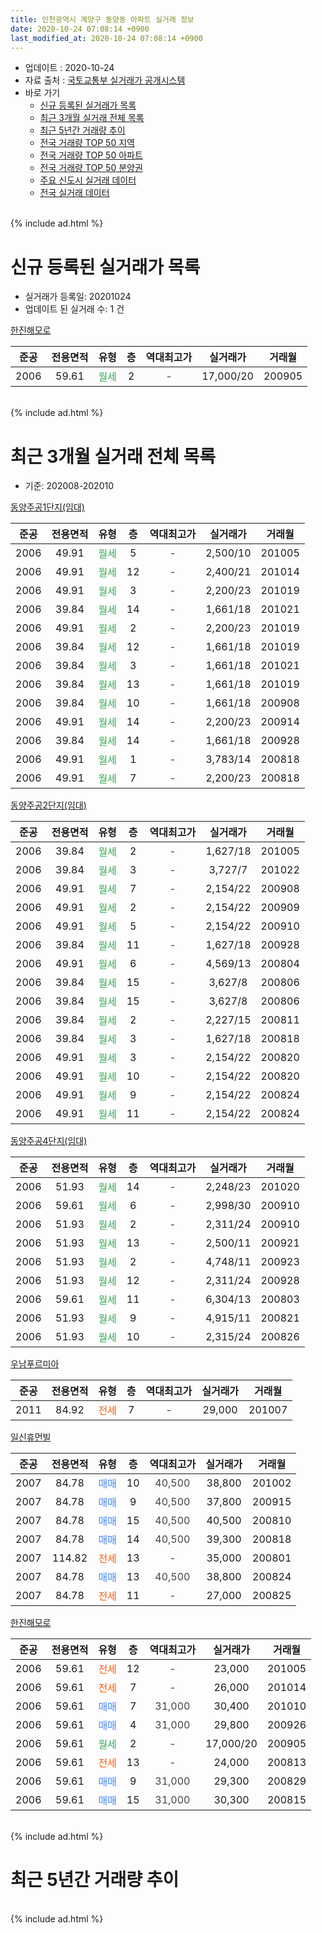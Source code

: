 ```yaml
---
title: 인천광역시 계양구 동양동 아파트 실거래 정보
date: 2020-10-24 07:08:14 +0900
last_modified_at: 2020-10-24 07:08:14 +0900
---
```


* 업데이트 : 2020-10-24
* 자료 출처 : [국토교통부 실거래가 공개시스템](http://rt.molit.go.kr)
* 바로 가기
    * [신규 등록된 실거래가 목록](#신규-등록된-실거래가-목록)
    * [최근 3개월 실거래 전체 목록](#최근-3개월-실거래-전체-목록)
    * [최근 5년간 거래량 추이](#최근-5년간-거래량-추이)
    * [전국 거래량 TOP 50 지역](https://inasie.github.io/apt-trade-info/최근-3개월-전국에서-가장-거래가-많이-발생한-지역)
    * [전국 거래량 TOP 50 아파트](https://inasie.github.io/apt-trade-info/최근-3개월-전국에서-가장-거래가-많이-발생한-아파트)
    * [전국 거래량 TOP 50 분양권](https://inasie.github.io/apt-trade-info/최근-3개월-전국에서-가장-거래가-많이-발생한-분양권)
    * [주요 신도시 실거래 데이터](https://inasie.github.io/apt-trade-info/주요-신도시)
    * [전국 실거래 데이터](https://inasie.github.io/apt-trade-info/전국)
<br>
{% include ad.html %}
<br>

# 신규 등록된 실거래가 목록
* 실거래가 등록일: 20201024
* 업데이트 된 실거래 수: 1 건


[한진해모로](https://search.naver.com/search.naver?query=%EC%9D%B8%EC%B2%9C%EA%B4%91%EC%97%AD%EC%8B%9C+%EA%B3%84%EC%96%91%EA%B5%AC+%EB%8F%99%EC%96%91%EB%8F%99+%ED%95%9C%EC%A7%84%ED%95%B4%EB%AA%A8%EB%A1%9C)

|준공|전용면적|유형|층|역대최고가|실거래가|거래월|
|:---:|:---:|:---:|:---:|:---:|:---:|:---:|
|2006|59.61|<span style="color:#34a853">월세</span>|2|<span style="color:#444444">-</span>|17,000/20|200905|


<br>
{% include ad.html %}
<br>

# 최근 3개월 실거래 전체 목록
* 기준: 202008-202010


[동양주공1단지(임대)](https://search.naver.com/search.naver?query=%EC%9D%B8%EC%B2%9C%EA%B4%91%EC%97%AD%EC%8B%9C+%EA%B3%84%EC%96%91%EA%B5%AC+%EB%8F%99%EC%96%91%EB%8F%99+%EB%8F%99%EC%96%91%EC%A3%BC%EA%B3%B51%EB%8B%A8%EC%A7%80%28%EC%9E%84%EB%8C%80%29)

|준공|전용면적|유형|층|역대최고가|실거래가|거래월|
|:---:|:---:|:---:|:---:|:---:|:---:|:---:|
|2006|49.91|<span style="color:#34a853">월세</span>|5|<span style="color:#444444">-</span>|2,500/10|201005|
|2006|49.91|<span style="color:#34a853">월세</span>|12|<span style="color:#444444">-</span>|2,400/21|201014|
|2006|49.91|<span style="color:#34a853">월세</span>|3|<span style="color:#444444">-</span>|2,200/23|201019|
|2006|39.84|<span style="color:#34a853">월세</span>|14|<span style="color:#444444">-</span>|1,661/18|201021|
|2006|49.91|<span style="color:#34a853">월세</span>|2|<span style="color:#444444">-</span>|2,200/23|201019|
|2006|39.84|<span style="color:#34a853">월세</span>|12|<span style="color:#444444">-</span>|1,661/18|201019|
|2006|39.84|<span style="color:#34a853">월세</span>|3|<span style="color:#444444">-</span>|1,661/18|201021|
|2006|39.84|<span style="color:#34a853">월세</span>|13|<span style="color:#444444">-</span>|1,661/18|201019|
|2006|39.84|<span style="color:#34a853">월세</span>|10|<span style="color:#444444">-</span>|1,661/18|200908|
|2006|49.91|<span style="color:#34a853">월세</span>|14|<span style="color:#444444">-</span>|2,200/23|200914|
|2006|39.84|<span style="color:#34a853">월세</span>|14|<span style="color:#444444">-</span>|1,661/18|200928|
|2006|49.91|<span style="color:#34a853">월세</span>|1|<span style="color:#444444">-</span>|3,783/14|200818|
|2006|49.91|<span style="color:#34a853">월세</span>|7|<span style="color:#444444">-</span>|2,200/23|200818|

[동양주공2단지(임대)](https://search.naver.com/search.naver?query=%EC%9D%B8%EC%B2%9C%EA%B4%91%EC%97%AD%EC%8B%9C+%EA%B3%84%EC%96%91%EA%B5%AC+%EB%8F%99%EC%96%91%EB%8F%99+%EB%8F%99%EC%96%91%EC%A3%BC%EA%B3%B52%EB%8B%A8%EC%A7%80%28%EC%9E%84%EB%8C%80%29)

|준공|전용면적|유형|층|역대최고가|실거래가|거래월|
|:---:|:---:|:---:|:---:|:---:|:---:|:---:|
|2006|39.84|<span style="color:#34a853">월세</span>|2|<span style="color:#444444">-</span>|1,627/18|201005|
|2006|39.84|<span style="color:#34a853">월세</span>|3|<span style="color:#444444">-</span>|3,727/7|201022|
|2006|49.91|<span style="color:#34a853">월세</span>|7|<span style="color:#444444">-</span>|2,154/22|200908|
|2006|49.91|<span style="color:#34a853">월세</span>|2|<span style="color:#444444">-</span>|2,154/22|200909|
|2006|49.91|<span style="color:#34a853">월세</span>|5|<span style="color:#444444">-</span>|2,154/22|200910|
|2006|39.84|<span style="color:#34a853">월세</span>|11|<span style="color:#444444">-</span>|1,627/18|200928|
|2006|49.91|<span style="color:#34a853">월세</span>|6|<span style="color:#444444">-</span>|4,569/13|200804|
|2006|39.84|<span style="color:#34a853">월세</span>|15|<span style="color:#444444">-</span>|3,627/8|200806|
|2006|39.84|<span style="color:#34a853">월세</span>|15|<span style="color:#444444">-</span>|3,627/8|200806|
|2006|39.84|<span style="color:#34a853">월세</span>|2|<span style="color:#444444">-</span>|2,227/15|200811|
|2006|39.84|<span style="color:#34a853">월세</span>|3|<span style="color:#444444">-</span>|1,627/18|200818|
|2006|49.91|<span style="color:#34a853">월세</span>|3|<span style="color:#444444">-</span>|2,154/22|200820|
|2006|49.91|<span style="color:#34a853">월세</span>|10|<span style="color:#444444">-</span>|2,154/22|200820|
|2006|49.91|<span style="color:#34a853">월세</span>|9|<span style="color:#444444">-</span>|2,154/22|200824|
|2006|49.91|<span style="color:#34a853">월세</span>|11|<span style="color:#444444">-</span>|2,154/22|200824|

[동양주공4단지(임대)](https://search.naver.com/search.naver?query=%EC%9D%B8%EC%B2%9C%EA%B4%91%EC%97%AD%EC%8B%9C+%EA%B3%84%EC%96%91%EA%B5%AC+%EB%8F%99%EC%96%91%EB%8F%99+%EB%8F%99%EC%96%91%EC%A3%BC%EA%B3%B54%EB%8B%A8%EC%A7%80%28%EC%9E%84%EB%8C%80%29)

|준공|전용면적|유형|층|역대최고가|실거래가|거래월|
|:---:|:---:|:---:|:---:|:---:|:---:|:---:|
|2006|51.93|<span style="color:#34a853">월세</span>|14|<span style="color:#444444">-</span>|2,248/23|201020|
|2006|59.61|<span style="color:#34a853">월세</span>|6|<span style="color:#444444">-</span>|2,998/30|200910|
|2006|51.93|<span style="color:#34a853">월세</span>|2|<span style="color:#444444">-</span>|2,311/24|200910|
|2006|51.93|<span style="color:#34a853">월세</span>|13|<span style="color:#444444">-</span>|2,500/11|200921|
|2006|51.93|<span style="color:#34a853">월세</span>|2|<span style="color:#444444">-</span>|4,748/11|200923|
|2006|51.93|<span style="color:#34a853">월세</span>|12|<span style="color:#444444">-</span>|2,311/24|200928|
|2006|59.61|<span style="color:#34a853">월세</span>|11|<span style="color:#444444">-</span>|6,304/13|200803|
|2006|51.93|<span style="color:#34a853">월세</span>|9|<span style="color:#444444">-</span>|4,915/11|200821|
|2006|51.93|<span style="color:#34a853">월세</span>|10|<span style="color:#444444">-</span>|2,315/24|200826|

[우남푸르미아](https://search.naver.com/search.naver?query=%EC%9D%B8%EC%B2%9C%EA%B4%91%EC%97%AD%EC%8B%9C+%EA%B3%84%EC%96%91%EA%B5%AC+%EB%8F%99%EC%96%91%EB%8F%99+%EC%9A%B0%EB%82%A8%ED%91%B8%EB%A5%B4%EB%AF%B8%EC%95%84)

|준공|전용면적|유형|층|역대최고가|실거래가|거래월|
|:---:|:---:|:---:|:---:|:---:|:---:|:---:|
|2011|84.92|<span style="color:#ff5a00">전세</span>|7|<span style="color:#444444">-</span>|29,000|201007|

[일신휴먼빌](https://search.naver.com/search.naver?query=%EC%9D%B8%EC%B2%9C%EA%B4%91%EC%97%AD%EC%8B%9C+%EA%B3%84%EC%96%91%EA%B5%AC+%EB%8F%99%EC%96%91%EB%8F%99+%EC%9D%BC%EC%8B%A0%ED%9C%B4%EB%A8%BC%EB%B9%8C)

|준공|전용면적|유형|층|역대최고가|실거래가|거래월|
|:---:|:---:|:---:|:---:|:---:|:---:|:---:|
|2007|84.78|<span style="color:#4285f3">매매</span>|10|<span style="color:#444444">40,500</span>|38,800|201002|
|2007|84.78|<span style="color:#4285f3">매매</span>|9|<span style="color:#444444">40,500</span>|37,800|200915|
|2007|84.78|<span style="color:#4285f3">매매</span>|15|<span style="color:#444444">40,500</span>|40,500|200810|
|2007|84.78|<span style="color:#4285f3">매매</span>|14|<span style="color:#444444">40,500</span>|39,300|200818|
|2007|114.82|<span style="color:#ff5a00">전세</span>|13|<span style="color:#444444">-</span>|35,000|200801|
|2007|84.78|<span style="color:#4285f3">매매</span>|13|<span style="color:#444444">40,500</span>|38,800|200824|
|2007|84.78|<span style="color:#ff5a00">전세</span>|11|<span style="color:#444444">-</span>|27,000|200825|


<script async src="//pagead2.googlesyndication.com/pagead/js/adsbygoogle.js"></script>
<!-- 기본 -->
<ins class="adsbygoogle"
     style="display:block"
     data-ad-client="ca-pub-2446590836940007"
     data-ad-slot="1659523306"
     data-ad-format="auto"
     data-full-width-responsive="true"></ins>
<script>
(adsbygoogle = window.adsbygoogle || []).push({});
</script>


[한진해모로](https://search.naver.com/search.naver?query=%EC%9D%B8%EC%B2%9C%EA%B4%91%EC%97%AD%EC%8B%9C+%EA%B3%84%EC%96%91%EA%B5%AC+%EB%8F%99%EC%96%91%EB%8F%99+%ED%95%9C%EC%A7%84%ED%95%B4%EB%AA%A8%EB%A1%9C)

|준공|전용면적|유형|층|역대최고가|실거래가|거래월|
|:---:|:---:|:---:|:---:|:---:|:---:|:---:|
|2006|59.61|<span style="color:#ff5a00">전세</span>|12|<span style="color:#444444">-</span>|23,000|201005|
|2006|59.61|<span style="color:#ff5a00">전세</span>|7|<span style="color:#444444">-</span>|26,000|201014|
|2006|59.61|<span style="color:#4285f3">매매</span>|7|<span style="color:#444444">31,000</span>|30,400|201010|
|2006|59.61|<span style="color:#4285f3">매매</span>|4|<span style="color:#444444">31,000</span>|29,800|200926|
|2006|59.61|<span style="color:#34a853">월세</span>|2|<span style="color:#444444">-</span>|17,000/20|200905|
|2006|59.61|<span style="color:#ff5a00">전세</span>|13|<span style="color:#444444">-</span>|24,000|200813|
|2006|59.61|<span style="color:#4285f3">매매</span>|9|<span style="color:#444444">31,000</span>|29,300|200829|
|2006|59.61|<span style="color:#4285f3">매매</span>|15|<span style="color:#444444">31,000</span>|30,300|200815|


<br>
{% include ad.html %}
<br>

# 최근 5년간 거래량 추이


<div style="width:100%;">
    <canvas id="deal_progress" height="200"></canvas>
</div>

<script>
new Chart(document.getElementById("deal_progress"), {
    type: 'line',
    data: {
        labels: ['201510','201511','201512','201601','201602','201603','201604','201605','201606','201607','201608','201609','201610','201611','201612','201701','201702','201703','201704','201705','201706','201707','201708','201709','201710','201711','201712','201801','201802','201803','201804','201805','201806','201807','201808','201809','201810','201811','201812','201901','201902','201903','201904','201905','201906','201907','201908','201909','201910','201911','201912','202001','202002','202003','202004','202005','202006','202007','202008','202009','202010'],
        datasets: [{
            label: '매매',
            pointRadius: 1,
            data: [7, 7, 5, 2, 6, 16, 8, 10, 12, 6, 9, 11, 11, 11, 5, 2, 5, 2, 10, 10, 11, 8, 5, 6, 4, 4, 6, 6, 6, 7, 5, 3, 3, 5, 6, 6, 10, 9, 10, 3, 2, 2, 1, 3, 4, 11, 3, 5, 5, 3, 3, 4, 6, 3, 6, 4, 8, 10, 5, 2, 2],
            borderColor: "rgba(255, 201, 14, 1)",
            backgroundColor: "rgba(255, 201, 14, 0.5)",
            fill: false,
            lineTension: 0
        },{
            label: '전월세',
            pointRadius: 1,
            data: [7, 7, 9, 7, 4, 14, 10, 4, 10, 16, 9, 11, 9, 22, 4, 11, 12, 15, 18, 7, 4, 8, 14, 7, 11, 9, 1, 12, 8, 11, 10, 6, 10, 16, 8, 15, 16, 9, 11, 9, 15, 15, 11, 10, 8, 9, 15, 12, 9, 11, 13, 20, 12, 10, 10, 23, 26, 30, 17, 13, 14],
            borderColor: "rgba(0, 141, 185, 1)",
            backgroundColor: "rgba(0, 141, 185, 0.5)",
            fill: false,
            lineTension: 0
        }
        ]
    },
    options: {
        responsive: true,
        title: {
            display: false
        },
        tooltips: {
            mode: 'index',
            intersect: false
        },
        hover: {
            mode: 'nearest',
            intersect: true
        },
        scales: {
            xAxes: [{
                display: true,
                scaleLabel: {
                    display: true,
                    labelString: '년/월'
                }
            }],
            yAxes: [{
                display: true,
                ticks: {
                    suggestedMin: 0,
                },
                scaleLabel: {
                    display: true,
                    labelString: '실거래 수'
                }
            }]
        }
    }
});

</script>


<br>
{% include ad.html %}
<br>

